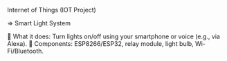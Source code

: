 Internet of Things (IOT Project)

=> Smart Light System

 What it does: Turn lights on/off using your smartphone or voice (e.g., via Alexa).
 Components: ESP8266/ESP32, relay module, light bulb, Wi-Fi/Bluetooth.
